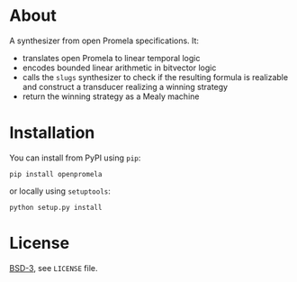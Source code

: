 About
=====

A synthesizer from open Promela specifications. It:

- translates open Promela to linear temporal logic
- encodes bounded linear arithmetic in bitvector logic
- calls the `slugs` synthesizer to check if the resulting formula is realizable and construct a transducer realizing a winning strategy
- return the winning strategy as a Mealy machine


Installation
============

You can install from PyPI using `pip`:

```
pip install openpromela
```

or locally using `setuptools`:

```
python setup.py install
```


License
=======
[BSD-3](http://opensource.org/licenses/BSD-3-Clause), see `LICENSE` file.